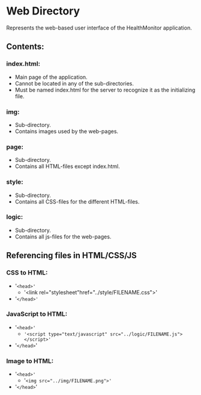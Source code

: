# Web Directory

Represents the web-based user interface of the HealthMonitor application.

## Contents:

### index.html:

- Main page of the application.
- Cannot be located in any of the sub-directories.
- Must be named index.html for the server to recognize it as the initializing file.


### img:

* Sub-directory.
* Contains images used by the web-pages.


### page:

* Sub-directory.
* Contains all HTML-files except index.html.


### style:

* Sub-directory.
* Contains all CSS-files for the different HTML-files.


### logic:

* Sub-directory.
* Contains all js-files for the web-pages.


## Referencing files in HTML/CSS/JS

### CSS to HTML:

- '`<head>'`
  - '<link rel="stylesheet"href="../style/FILENAME.css">'
- '`</head>'`


### JavaScript to HTML:

* '`<head>'`
  * `'<script type="text/javascript" src="../logic/FILENAME.js"></script>'`
* '`</head>`'


### Image to HTML:

* '`<head>'`
  * '`<img src="../img/FILENAME.png">'`
* '`</head>`'
